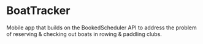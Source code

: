 # BoatTracker
Mobile app that builds on the BookedScheduler API to address the problem of reserving &amp; checking out boats in rowing &amp; paddling clubs.
